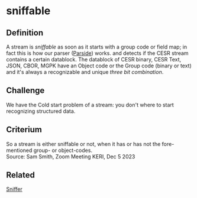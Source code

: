 # sniffable
## Definition
A stream is _sniffable_ as soon as it starts with a group code or field map; in fact this is how our parser ([Parside](parside)) works. and detects if the CESR stream contains a certain datablock. 
The datablock of CESR binary, CESR Text, JSON, CBOR, MGPK have an Object code or the Group code (binary or text) and it's always a recognizable and unique _three bit combination_.

## Challenge
We have the Cold start problem of a stream: you don't where to start recognizing structured data.

## Criterium
So a stream is either sniffable or not, when it has or has not the fore-mentioned group- or object-codes.  
Source: Sam Smith, Zoom Meeting KERI, Dec 5 2023

## Related
[Sniffer](sniffer)